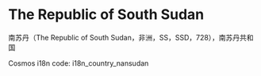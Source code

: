 # The Republic of South Sudan

南苏丹（The Republic of South Sudan，非洲，SS，SSD，728），南苏丹共和国

Cosmos i18n code: i18n_country_nansudan